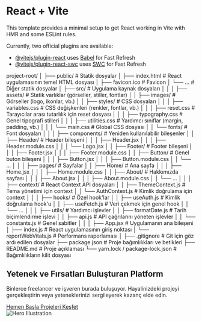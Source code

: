 # React + Vite

This template provides a minimal setup to get React working in Vite with HMR and some ESLint rules.

Currently, two official plugins are available:

- [@vitejs/plugin-react](https://github.com/vitejs/vite-plugin-react/blob/main/packages/plugin-react/README.md) uses [Babel](https://babeljs.io/) for Fast Refresh
- [@vitejs/plugin-react-swc](https://github.com/vitejs/vite-plugin-react-swc) uses [SWC](https://swc.rs/) for Fast Refresh

project-root/
│
├── public/ # Statik dosyalar
│ ├── index.html # React uygulamasının temel HTML dosyası
│ ├── favicon.ico # Favicon
│ └── ... # Diğer statik dosyalar
│
├── src/ # Uygulama kaynak dosyaları
│ │
│ ├── assets/ # Statik varlıklar (görseller, stiller, fontlar)
│ │ ├── images/ # Görseller (logo, ikonlar, vb.)
│ │ ├── styles/ # CSS dosyaları
│ │ │ ├── variables.css # CSS değişkenleri (renkler, fontlar, vb.)
│ │ │ ├── reset.css # Tarayıcılar arası tutarlılık için reset dosyası
│ │ │ ├── typography.css # Genel tipografi stilleri
│ │ │ ├── utilities.css # Yardımcı sınıflar (margin, padding, vb.)
│ │ │ └── main.css # Global CSS dosyası
│ │ └── fonts/ # Font dosyaları
│ │
│ ├── components/ # Yeniden kullanılabilir bileşenler
│ │ ├── Header/ # Header bileşeni
│ │ │ ├── Header.jsx
│ │ │ ├── Header.module.css
│ │ │ └── Logo.jsx
│ │ ├── Footer/ # Footer bileşeni
│ │ │ ├── Footer.jsx
│ │ │ ├── Footer.module.css
│ │ ├── Button/ # Genel buton bileşeni
│ │ │ ├── Button.jsx
│ │ │ ├── Button.module.css
│ │ └── ...
│ │
│ ├── pages/ # Sayfalar
│ │ ├── Home/ # Ana sayfa
│ │ │ ├── Home.jsx
│ │ │ ├── Home.module.css
│ │ ├── About/ # Hakkımızda sayfası
│ │ │ ├── About.jsx
│ │ │ ├── About.module.css
│ │ └── ...
│ │
│ ├── context/ # React Context API dosyaları
│ │ ├── ThemeContext.js # Tema yönetimi için context
│ │ └── AuthContext.js # Kimlik doğrulama için context
│ │
│ ├── hooks/ # Özel hook'lar
│ │ ├── useAuth.js # Kimlik doğrulama hook'u
│ │ ├── useFetch.js # Veri çekmek için genel hook
│ │ └── ...
│ │
│ ├── utils/ # Yardımcı işlevler
│ │ ├── formatDate.js # Tarih biçimlendirme işlevi
│ │ ├── api.js # API çağrılarını yöneten işlevler
│ │ └── constants.js # Genel sabitler
│ │
│ ├── App.jsx # Uygulamanın ana bileşeni
│ ├── index.js # React uygulamasının giriş noktası
│ └── reportWebVitals.js # Performans raporlaması
│
├── .gitignore # Git için göz ardı edilen dosyalar
├── package.json # Proje bağımlılıkları ve betikleri
├── README.md # Proje açıklaması
└── yarn.lock / package-lock.json # Bağımlılıkların kilit dosyası









<section className="relative min-h-screen flex items-center pt-16 overflow-hidden">
        <div className="absolute inset-0 bg-gradient-to-br from-purple-50 to-pink-50 dark:from-gray-800 dark:to-gray-900"></div>
        <div className="absolute inset-0">
            <div className="absolute inset-0 bg-[url('data:image/svg+xml,...')] opacity-[0.2] dark:opacity-[0.1]"></div>
        </div>
        <div className="max-w-7xl mx-auto px-4 relative">
            <div classN="grid lg:grid-cols-2 gap-12 items-center">
                <div data-aos="fade-right">
                    <h1 className="text-5xl lg:text-6xl font-bold text-gray-900 dark:text-white mb-6 leading-tight">
                        Yetenek ve Fırsatları <span className="bg-gradient-to-r from-purple-600 to-pink-600 bg-clip-text text-transparent">Buluşturan</span> Platform
                    </h1>
                    <p className="text-xl text-gray-600 dark:text-gray-400 mb-8 leading-relaxed">
                        Binlerce freelancer ve işveren burada buluşuyor. Hayalinizdeki projeyi gerçekleştirin veya yeteneklerinizi sergileyerek kazanç elde edin.
                    </p>
                    <div className="flex flex-wrap gap-4">
                        <a href="./pages/register.html" 
                           className="bg-gradient-to-r from-purple-600 to-pink-600 text-white px-8 py-4 rounded-full text-lg font-semibold hover:opacity-90 transition-opacity shadow-lg shadow-purple-500/25">
                            Hemen Başla
                        </a>
                        <a href="./pages/projects.html" 
                           className="bg-white dark:bg-gray-800 text-gray-900 dark:text-white px-8 py-4 rounded-full text-lg font-semibold hover:bg-gray-50 dark:hover:bg-gray-700 transition-colors border border-gray-200 dark:border-gray-700">
                            Projeleri Keşfet
                        </a>
                    </div>
                </div>
                <div className="relative parallax" data-aos="fade-left" data-speed="2">
                    <div className="absolute inset-0 bg-gradient-to-r from-purple-600 to-pink-600 rounded-full blur-3xl opacity-20 animate-pulse"></div>
                    <img src="https://img.freepik.com/free-vector/team-developers-working-mobile-app_23-2148796959.jpg" 
                         alt="Hero Illustration" 
                         className="relative w-full rounded-2xl shadow-2xl hover-effect">
                </div>
            </div>
        </div>
    </section>